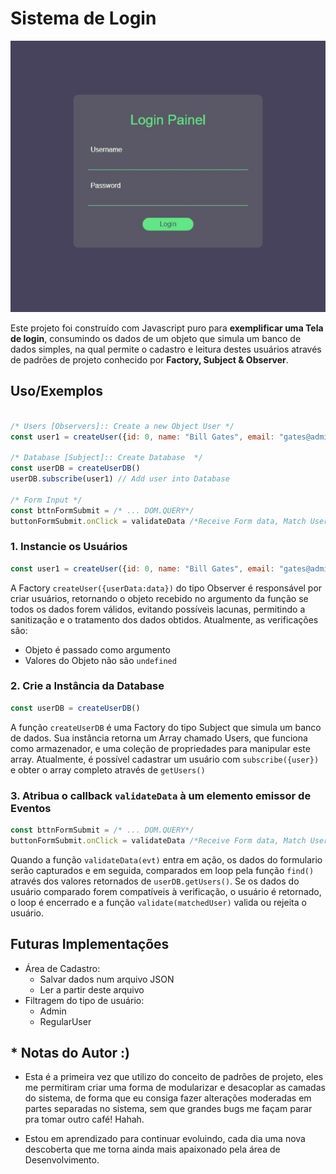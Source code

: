 # Sistema de Login

![alt text](assets/cover.jpeg)

Este projeto foi construído com Javascript puro para <strong>exemplificar uma Tela de login</strong>, consumindo os dados de um objeto que simula um banco de dados simples, na qual permite o cadastro e leitura destes usuários através de padrões de projeto conhecido por <strong>Factory, Subject & Observer</strong>.


## Uso/Exemplos
``` javascript

/* Users [Observers]:: Create a new Object User */
const user1 = createUser({id: 0, name: "Bill Gates", email: "gates@admin.com", password: "0000"})

/* Database [Subject]:: Create Database  */
const userDB = createUserDB()
userDB.subscribe(user1) // Add user into Database

/* Form Input */
const bttnFormSubmit = /* ... DOM.QUERY*/
buttonFormSubmit.onClick = validateData /*Receive Form data, Match User data, Authenticate||Reject Matched User*/

```
### 1. Instancie os Usuários
``` javascript
const user1 = createUser({id: 0, name: "Bill Gates", email: "gates@admin.com", password: "0000"})
```
A Factory `createUser({userData:data})` do tipo Observer é responsável por criar usuários, retornando o objeto recebido no argumento da função se todos os dados forem válidos, evitando possíveis lacunas, permitindo a sanitização e o tratamento dos dados obtidos. Atualmente, as verificações são:
- Objeto é passado como argumento
- Valores do Objeto não são ``undefined``

### 2. Crie a Instância da Database
``` javascript
const userDB = createUserDB()
```
A função ``createUserDB`` é uma Factory do tipo Subject que simula um banco de dados. Sua instância retorna um Array chamado Users, que funciona como armazenador, e uma coleção de propriedades para manipular este array. Atualmente, é possível cadastrar um usuário com `subscribe({user})` e obter o array completo através de `getUsers()`

### 3. Atribua o callback ``validateData`` à um  elemento emissor de Eventos 
``` javascript
const bttnFormSubmit = /* ... DOM.QUERY*/
buttonFormSubmit.onClick = validateData /*Receive Form data, Match User data, Authenticate||Reject Matched User*/
```

 Quando a função `validateData(evt)` entra em ação, os dados do formulario serão capturados e em seguida, comparados em loop pela função `find()` através dos valores retornados de ``userDB.getUsers()``. Se os dados do usuário comparado forem compatíveis à verificação, o usuário é retornado, o loop é encerrado e a função `validate(matchedUser)` valida ou rejeita o usuário.


## Futuras Implementações
- Área de Cadastro:
  - Salvar dados num arquivo JSON
  - Ler a partir deste arquivo 
- Filtragem do tipo de usuário:
  - Admin
  - RegularUser

## * Notas do Autor :)
- <p>Esta é a primeira vez que utilizo do conceito de padrões de projeto, eles me permitiram criar uma forma de modularizar e desacoplar as camadas do sistema, de forma que eu consiga fazer alterações moderadas em partes separadas no sistema, sem que grandes bugs me façam parar pra tomar outro café! Hahah.</p>
- <p>Estou em aprendizado para continuar evoluindo, cada dia uma nova descoberta que me torna ainda mais apaixonado pela área de Desenvolvimento.</p>